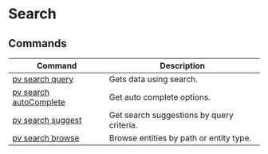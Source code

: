 # Search

## Commands
| Command | Description |
| --- | --- |
| [pv search query](../query.md) | Gets data using search. |
| [pv search autoComplete](../autoComplete.md) | Get auto complete options. |
| [pv search suggest](../suggest.md) | Get search suggestions by query criteria. |
| [pv search browse](../browse.md) | Browse entities by path or entity type. |